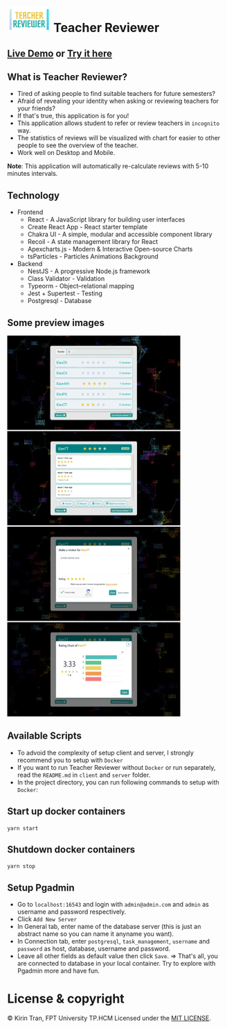 # <img src="./docs/images/logo.png" width="100" height="60" /> Teacher Reviewer

## [Live Demo](https://youtu.be/CCBWVTTRZac) or [Try it here](http://teacher-reviewer.web.app/)

## What is Teacher Reviewer?
- Tired of asking people to find suitable teachers for future semesters?
- Afraid of revealing your identity when asking or reviewing teachers for your friends?
- If that's true, this application is for you!
- This application allows student to refer or review teachers in `incognito` way.
- The statistics of reviews will be visualized with chart for easier to other people to see the overview of the teacher.
- Work well on Desktop and Mobile.

**Note**: This application will automatically re-calculate reviews with 5-10 minutes intervals.

## Technology
- Frontend
  - React - A JavaScript library for building user interfaces
  - Create React App - React starter template
  - Chakra UI - A simple, modular and accessible component library
  - Recoil - A state management library for React
  - Apexcharts.js - Modern & Interactive Open-source Charts
  - tsParticles - Particles Animations Background
- Backend
  - NestJS - A progressive Node.js framework
  - Class Validator - Validation
  - Typeorm - Object–relational mapping
  - Jest + Supertest - Testing
  - Postgresql - Database

## Some preview images
<img src="./docs/images/search-page.png" width="400" height="217" />&nbsp;<img src="./docs/images/teacher-detail-page.png" width="400" height="217" />
<img src="./docs/images/review-modal.png" width="400" height="217" />&nbsp;<img src="./docs/images/review-chart.png" width="400" height="217" />

## Available Scripts
- To advoid the complexity of setup client and server, I strongly recommend you to setup with `Docker`
- If you want to run Teacher Reviewer without `Docker` or run separately, read the `README.md` in `client` and `server` folder.
- In the project directory, you can run following commands to setup with `Docker`:

## Start up docker containers
```
yarn start
```

## Shutdown docker containers
```
yarn stop
```

## Setup Pgadmin
- Go to `localhost:16543` and login with `admin@admin.com` and `admin` as username and password respectively.
- Click `Add New Server`
- In General tab, enter name of the database server (this is just an abstract name so you can name it anyname you want).
- In Connection tab, enter `postgresql`, `task_management`, `username` and `password` as host, database, username and password.
- Leave all other fields as default value then click `Save`.
=> That's all, you are connected to database in your local container. Try to explore with Pgadmin more and have fun. 

# License & copyright

© Kirin Tran, FPT University TP.HCM
Licensed under the [MIT LICENSE](LICENSE).
